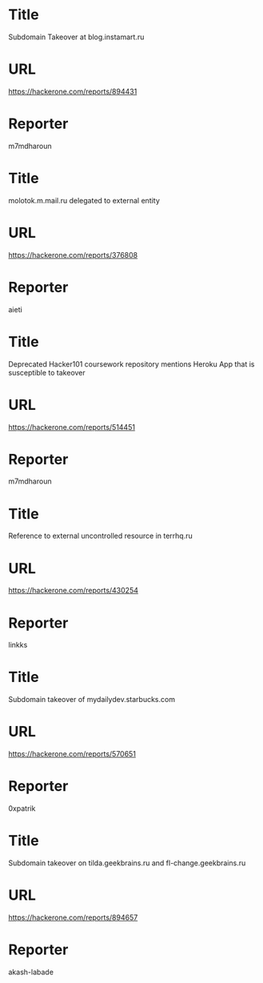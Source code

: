# Title
Subdomain Takeover at blog.instamart.ru
# URL 
https://hackerone.com/reports/894431
# Reporter 
m7mdharoun

# Title
molotok.m.mail.ru delegated to external entity
# URL 
https://hackerone.com/reports/376808
# Reporter 
aieti

# Title
Deprecated Hacker101 coursework repository mentions Heroku App that is susceptible to takeover
# URL 
https://hackerone.com/reports/514451
# Reporter 
m7mdharoun

# Title
Reference to external uncontrolled resource in terrhq.ru
# URL 
https://hackerone.com/reports/430254
# Reporter 
linkks

# Title
Subdomain takeover of mydailydev.starbucks.com
# URL 
https://hackerone.com/reports/570651
# Reporter 
0xpatrik

# Title
Subdomain takeover on tilda.geekbrains.ru and fl-change.geekbrains.ru
# URL 
https://hackerone.com/reports/894657
# Reporter 
akash-labade

